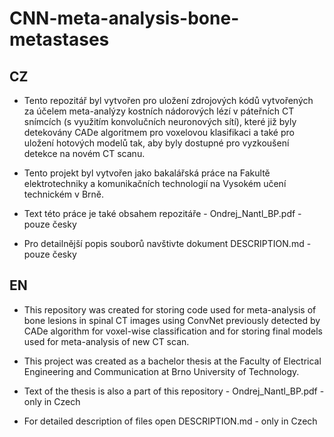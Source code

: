 # CNN-meta-analysis-bone-metastases

##  CZ
* Tento repozitář byl vytvořen pro uložení zdrojových kódů vytvořených za účelem meta-analýzy kostních nádorových lézí
  v páteřních CT snímcích (s využitím konvolučních neuronových sítí), které již byly detekovány CADe algoritmem pro 
  voxelovou klasifikaci a také pro uložení hotových modelů tak, aby byly dostupné pro vyzkoušení detekce 
  na novém CT scanu.

* Tento projekt byl vytvořen jako bakalářská práce na Fakultě elektrotechniky a komunikačních technologií na Vysokém
  učení technickém v Brně. 

* Text této práce je také obsahem repozitáře - Ondrej_Nantl_BP.pdf - pouze česky

* Pro detailnější popis souborů navštivte dokument DESCRIPTION.md - pouze česky

## EN
* This repository was created for storing code used for meta-analysis of bone lesions in spinal CT images using ConvNet 
  previously detected by CADe algorithm for voxel-wise classification and for storing final models
  used for meta-analysis of new CT scan.

* This project was created as a bachelor thesis at the Faculty of Electrical Engineering and Communication at Brno
  University of Technology.

* Text of the thesis is also a part of this repository - Ondrej_Nantl_BP.pdf - only in Czech

* For detailed description of files open DESCRIPTION.md - only in Czech
 
